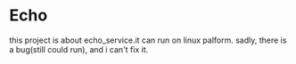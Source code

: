 # Echo
this project is about echo_service.it can run on linux palform.
sadly, there is a bug(still could run), and i can't fix it.
